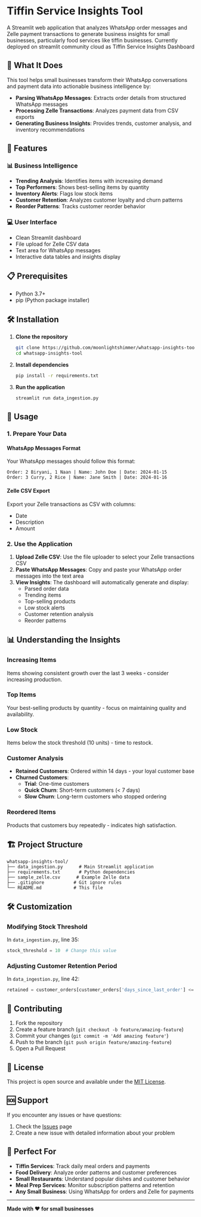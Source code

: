 # Tiffin Service Insights Tool

A Streamlit web application that analyzes WhatsApp order messages and Zelle payment transactions to generate business insights for small businesses, particularly food services like tiffin businesses. Currently deployed on streamlit community cloud as Tiffin Service Insights Dashboard

## 🎯 What It Does

This tool helps small businesses transform their WhatsApp conversations and payment data into actionable business intelligence by:

- **Parsing WhatsApp Messages**: Extracts order details from structured WhatsApp messages
- **Processing Zelle Transactions**: Analyzes payment data from CSV exports
- **Generating Business Insights**: Provides trends, customer analysis, and inventory recommendations

## 🚀 Features

### 📊 Business Intelligence
- **Trending Analysis**: Identifies items with increasing demand
- **Top Performers**: Shows best-selling items by quantity
- **Inventory Alerts**: Flags low stock items
- **Customer Retention**: Analyzes customer loyalty and churn patterns
- **Reorder Patterns**: Tracks customer reorder behavior

### 💻 User Interface
- Clean Streamlit dashboard
- File upload for Zelle CSV data
- Text area for WhatsApp messages
- Interactive data tables and insights display

## 📋 Prerequisites

- Python 3.7+
- pip (Python package installer)

## 🛠️ Installation

1. **Clone the repository**
   ```bash
   git clone https://github.com/moonlightshimmer/whatsapp-insights-tool.git
   cd whatsapp-insights-tool
   ```

2. **Install dependencies**
   ```bash
   pip install -r requirements.txt
   ```

3. **Run the application**
   ```bash
   streamlit run data_ingestion.py
   ```

## 📖 Usage

### 1. Prepare Your Data

#### WhatsApp Messages Format
Your WhatsApp messages should follow this format:
```
Order: 2 Biryani, 1 Naan | Name: John Doe | Date: 2024-01-15
Order: 3 Curry, 2 Rice | Name: Jane Smith | Date: 2024-01-16
```

#### Zelle CSV Export
Export your Zelle transactions as CSV with columns:
- Date
- Description  
- Amount

### 2. Use the Application

1. **Upload Zelle CSV**: Use the file uploader to select your Zelle transactions CSV
2. **Paste WhatsApp Messages**: Copy and paste your WhatsApp order messages into the text area
3. **View Insights**: The dashboard will automatically generate and display:
   - Parsed order data
   - Trending items
   - Top-selling products
   - Low stock alerts
   - Customer retention analysis
   - Reorder patterns

## 📊 Understanding the Insights

### Increasing Items
Items showing consistent growth over the last 3 weeks - consider increasing production.

### Top Items
Your best-selling products by quantity - focus on maintaining quality and availability.

### Low Stock
Items below the stock threshold (10 units) - time to restock.

### Customer Analysis
- **Retained Customers**: Ordered within 14 days - your loyal customer base
- **Churned Customers**: 
  - **Trial**: One-time customers
  - **Quick Churn**: Short-term customers (< 7 days)
  - **Slow Churn**: Long-term customers who stopped ordering

### Reordered Items
Products that customers buy repeatedly - indicates high satisfaction.

## 🏗️ Project Structure

```
whatsapp-insights-tool/
├── data_ingestion.py      # Main Streamlit application
├── requirements.txt       # Python dependencies
├── sample_zelle.csv      # Example Zelle data
├── .gitignore           # Git ignore rules
└── README.md            # This file
```

## 🛠️ Customization

### Modifying Stock Threshold
In `data_ingestion.py`, line 35:
```python
stock_threshold = 10  # Change this value
```

### Adjusting Customer Retention Period
In `data_ingestion.py`, line 42:
```python
retained = customer_orders[customer_orders['days_since_last_order'] <= 14]  # Change 14 to your preferred days
```

## 🤝 Contributing

1. Fork the repository
2. Create a feature branch (`git checkout -b feature/amazing-feature`)
3. Commit your changes (`git commit -m 'Add amazing feature'`)
4. Push to the branch (`git push origin feature/amazing-feature`)
5. Open a Pull Request

## 📝 License

This project is open source and available under the [MIT License](LICENSE).

## 🆘 Support

If you encounter any issues or have questions:
1. Check the [Issues](https://github.com/moonlightshimmer/whatsapp-insights-tool/issues) page
2. Create a new issue with detailed information about your problem

## 🎯 Perfect For

- **Tiffin Services**: Track daily meal orders and payments
- **Food Delivery**: Analyze order patterns and customer preferences
- **Small Restaurants**: Understand popular dishes and customer behavior
- **Meal Prep Services**: Monitor subscription patterns and retention
- **Any Small Business**: Using WhatsApp for orders and Zelle for payments

---

**Made with ❤️ for small businesses** 
